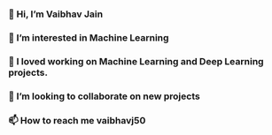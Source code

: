 ### 
### 👋 Hi, I’m Vaibhav Jain
### 👀 I’m interested in Machine Learning
### 🌱 I loved working on Machine Learning and Deep Learning projects.
### 💞️ I’m looking to collaborate on new projects
### 📫 How to reach me vaibhavj50


<!--
**vaibhavj50/vaibhavj50** is a ✨ _special_ ✨ repository because its `README.md` (this file) appears on your GitHub profile.

Here are some ideas to get you started:

###-👋 Hi, I’m Vaibhav Jain
### 👀 I’m interested in Machine Learning
🌱 I loved working on Machine Learning and Deep Learning projects.
💞️ I’m looking to collaborate on new projects
📫 How to reach me vaibhavj50
